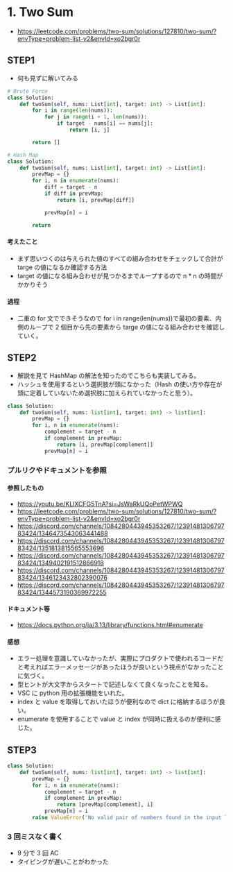 # 1. Two Sum

- https://leetcode.com/problems/two-sum/solutions/127810/two-sum/?envType=problem-list-v2&envId=xo2bgr0r

## STEP1

- 何も見ずに解いてみる

```python
# Brute Force
class Solution:
    def twoSum(self, nums: List[int], target: int) -> List[int]:
        for i in range(len(nums)):
            for j in range(i + 1, len(nums)):
                if target - nums[i] == nums[j]:
                    return [i, j]

        return []

# Hash Map
class Solution:
    def twoSum(self, nums: List[int], target: int) -> List[int]:
        prevMap = {}
        for i, n in enumerate(nums):
            diff = target - n
            if diff in prevMap:
                return [i, prevMap[diff]]

            prevMap[n] = i

        return

```

#### 考えたこと

- まず思いつくのは与えられた値のすべての組み合わせをチェックして合計が targe の値になるか確認する方法
- target の値になる組み合わせが見つかるまでループするので n \* n の時間がかかりそう

#### 過程

- 二重の for 文でできそうなので for i in range(len(nums))で最初の要素、内側のループで 2 個目から先の要素から targe の値になる組み合わせを確認していく。

## STEP2

- 解説を見て HashMap の解法を知ったのでこちらも実装してみる。
- ハッシュを使用するという選択肢が頭になかった（Hash の使い方や存在が頭に定着していないため選択肢に加えられていなかったと思う）。

```python
class Solution:
    def twoSum(self, nums: list[int], target: int) -> list[int]:
        prevMap = {}
        for i, n in enumerate(nums):
            complement = target - n
            if complement in prevMap:
                return [i, prevMap[complement]]
            prevMap[n] = i
```

### プルリクやドキュメントを参照

#### 参照したもの

- https://youtu.be/KLlXCFG5TnA?si=JsWaRkUQoPetWPWQ
- https://leetcode.com/problems/two-sum/solutions/127810/two-sum/?envType=problem-list-v2&envId=xo2bgr0r
- https://discord.com/channels/1084280443945353267/1239148130679783424/1346473543063441488
- https://discord.com/channels/1084280443945353267/1239148130679783424/1351813815565553696
- https://discord.com/channels/1084280443945353267/1239148130679783424/1349402191512866918
- https://discord.com/channels/1084280443945353267/1239148130679783424/1346123432802390076
- https://discord.com/channels/1084280443945353267/1239148130679783424/1344573190369972255

#### ドキュメント等

- https://docs.python.org/ja/3.13/library/functions.html#enumerate

#### 感想

- エラー処理を意識していなかったが、実際にプロダクトで使われるコードだと考えればエラーメッセージがあったほうが良いという視点がなかったことに気づく。
- 型ヒントが大文字からスタートで記述しなくて良くなったことを知る。
- VSC に python 用の拡張機能をいれた。
- index と value を取得しておいたほうが便利なので dict に格納するほうが良い。
- enumerate を使用することで value と index が同時に扱えるのが便利に感じた。

## STEP3

```python
class Solution:
    def twoSum(self, nums: list[int], target: int) -> list[int]:
        prevMap = {}
        for i, n in enumerate(nums):
            complement = target - n
            if complement in prevMap:
                return [prevMap[complement], i]
            prevMap[n] = i
        raise ValueError('No valid pair of numbers found in the input list')
```

### 3 回ミスなく書く

- 9 分で 3 回 AC
- タイピングが遅いことがわかった
